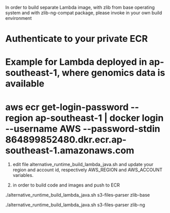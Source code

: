 In order to build separate Lambda image, with zlib from base operating system and with zlib-ng-compat package,
please invoke in your own build environment


# Authenticate to your private ECR
# Example for Lambda deployed in ap-southeast-1, where genomics data is available
# aws ecr get-login-password --region ap-southeast-1 | docker login --username AWS --password-stdin 864899852480.dkr.ecr.ap-southeast-1.amazonaws.com

1. edit file alternative_runtime_build_lambda_java.sh and update your region and account id,
respectively AWS_REGION and AWS_ACCOUNT variables.

2. in order to build code and images and push to ECR

./alternative_runtime_build_lambda_java.sh s3-files-parser zlib-base

./alternative_runtime_build_lambda_java.sh s3-files-parser zlib-ng
